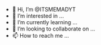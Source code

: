 - 👋 Hi, I’m @ITSMEMADYT
- 👀 I’m interested in ...
- 🌱 I’m currently learning ...
- 💞️ I’m looking to collaborate on ...
- 📫 How to reach me ...

<!---
ITSMEMADYT/ITSMEMADYT is a ✨ special ✨ repository because its `README.md` (this file) appears on your GitHub profile.
You can click the Preview link to take a look at your changes.
--->

